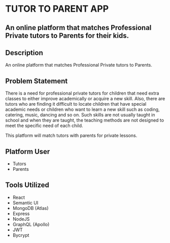 # TUTOR TO PARENT APP

## An online platform that matches Professional Private tutors to Parents for their kids.

## Description
An online platform that matches Professional Private tutors to Parents.

## Problem Statement
There is a need for professional private tutors for children that need extra classes to either improve academically or acquire a new skill. Also, there are tutors who are finding it difficult to locate children that have special academic needs or children who want to learn a new skill such as coding, catering, music, dancing and so on. Such skills are not usually taught in school and when they are taught, the teaching methods are not designed to meet the specific need of each child.

This platform will match tutors with parents for private lessons.

## Platform User
* Tutors
* Parents

## Tools Utilized
* React
* Semantic UI
* MongoDB (Atlas)
* Express
* NodeJS
* GraphQL (Apollo)
* JWT
* Bycrypt
